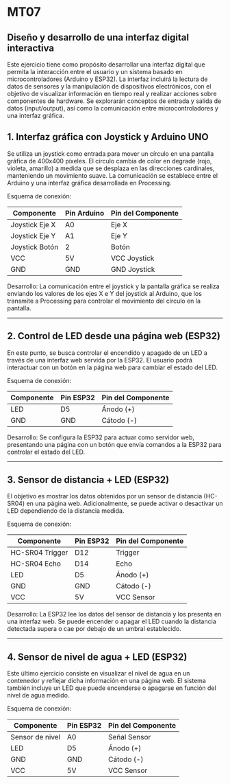 # MT07
## Diseño y desarrollo de una interfaz digital interactiva

Este ejercicio tiene como propósito desarrollar una interfaz digital que permita la interacción entre el usuario y un sistema basado en microcontroladores (Arduino y ESP32). La interfaz incluirá la lectura de datos de sensores y la manipulación de dispositivos electrónicos, con el objetivo de visualizar información en tiempo real y realizar acciones sobre componentes de hardware. Se explorarán conceptos de entrada y salida de datos (input/output), así como la comunicación entre microcontroladores y una interfaz gráfica.

## 1. Interfaz gráfica con Joystick y Arduino UNO
Se utiliza un joystick como entrada para mover un círculo en una pantalla gráfica de 400x400 píxeles. El círculo cambia de color en degrade (rojo, violeta, amarillo) a medida que se desplaza en las direcciones cardinales, manteniendo un movimiento suave. La comunicación se establece entre el Arduino y una interfaz gráfica desarrollada en Processing.

Esquema de conexión:
<table style="width: 100%;">
  <thead>
    <tr>
      <th>Componente</th>
      <th>Pin Arduino</th>
      <th>Pin del Componente</th>
    </tr>
  </thead>
  <tbody>
    <tr>
      <td>Joystick Eje X</td>
      <td>A0</td>
      <td>Eje X</td>
    </tr>
    <tr>
      <td>Joystick Eje Y</td>
      <td>A1</td>
      <td>Eje Y</td>
    </tr>
    <tr>
      <td>Joystick Botón</td>
      <td>2</td>
      <td>Botón</td>
    </tr>
    <tr>
      <td>VCC</td>
      <td>5V</td>
      <td>VCC Joystick</td>
    </tr>
    <tr>
      <td>GND</td>
      <td>GND</td>
      <td>GND Joystick</td>
    </tr>
  </tbody>
</table>

Desarrollo: La comunicación entre el joystick y la pantalla gráfica se realiza enviando los valores de los ejes X e Y del joystick al Arduino, que los transmite a Processing para controlar el movimiento del círculo en la pantalla.

-------------

## 2. Control de LED desde una página web (ESP32)
En este punto, se busca controlar el encendido y apagado de un LED a través de una interfaz web servida por la ESP32. El usuario podrá interactuar con un botón en la página web para cambiar el estado del LED.

Esquema de conexión:
<table style="width: 100%;">
  <thead>
    <tr>
      <th>Componente</th>
      <th>Pin ESP32</th>
      <th>Pin del Componente</th>
    </tr>
  </thead>
  <tbody>
    <tr>
      <td>LED</td>
      <td>D5</td>
      <td>Ánodo (+)</td>
    </tr>
    <tr>
      <td>GND</td>
      <td>GND</td>
      <td>Cátodo (-)</td>
    </tr>
  </tbody>
</table>

Desarrollo: Se configura la ESP32 para actuar como servidor web, presentando una página con un botón que envía comandos a la ESP32 para controlar el estado del LED.

--------

## 3. Sensor de distancia + LED (ESP32)
El objetivo es mostrar los datos obtenidos por un sensor de distancia (HC-SR04) en una página web. Adicionalmente, se puede activar o desactivar un LED dependiendo de la distancia medida.

Esquema de conexión:
<table style="width: 100%;">
  <thead>
    <tr>
      <th>Componente</th>
      <th>Pin ESP32</th>
      <th>Pin del Componente</th>
    </tr>
  </thead>
  <tbody>
    <tr>
      <td>HC-SR04 Trigger</td>
      <td>D12</td>
      <td>Trigger</td>
    </tr>
    <tr>
      <td>HC-SR04 Echo</td>
      <td>D14</td>
      <td>Echo</td>
    </tr>
    <tr>
      <td>LED</td>
      <td>D5</td>
      <td>Ánodo (+)</td>
    </tr>
    <tr>
      <td>GND</td>
      <td>GND</td>
      <td>Cátodo (-)</td>
    </tr>
    <tr>
      <td>VCC</td>
      <td>5V</td>
      <td>VCC Sensor</td>
    </tr>
  </tbody>
</table>

Desarrollo: La ESP32 lee los datos del sensor de distancia y los presenta en una interfaz web. Se puede encender o apagar el LED cuando la distancia detectada supera o cae por debajo de un umbral establecido.

-------------

## 4. Sensor de nivel de agua + LED (ESP32)
Este último ejercicio consiste en visualizar el nivel de agua en un contenedor y reflejar dicha información en una página web. El sistema también incluye un LED que puede encenderse o apagarse en función del nivel de agua medido.

Esquema de conexión:
<table style="width: 100%;">
  <thead>
    <tr>
      <th>Componente</th>
      <th>Pin ESP32</th>
      <th>Pin del Componente</th>
    </tr>
  </thead>
  <tbody>
    <tr>
      <td>Sensor de nivel</td>
      <td>A0</td>
      <td>Señal Sensor</td>
    </tr>
    <tr>
      <td>LED</td>
      <td>D5</td>
      <td>Ánodo (+)</td>
    </tr>
    <tr>
      <td>GND</td>
      <td>GND</td>
      <td>Cátodo (-)</td>
    </tr>
    <tr>
      <td>VCC</td>
      <td>5V</td>
      <td>VCC Sensor</td>
    </tr>
  </tbody>
</table>
